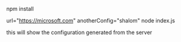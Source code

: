 npm install

url="https://microsoft.com" anotherConfig="shalom" node index.js

this will show the configuration generated from the server

